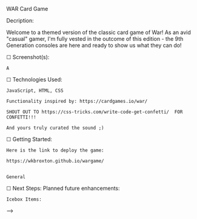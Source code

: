 

WAR Card Game

Decription:

Welcome to a themed version of the classic card game of War! As an avid "casual" gamer, I'm fully vested in the outcome of this edition - the 9th Generation consoles are here and ready to show us what they can do! 


☐ Screenshot(s):

    A



☐ Technologies Used: 

    JavaScript, HTML, CSS

    Functionality inspired by: https://cardgames.io/war/

    SHOUT OUT TO https://css-tricks.com/write-code-get-confetti/  FOR CONFETTI!!!

    And yours truly curated the sound ;)

☐ Getting Started: 

    Here is the link to deploy the game:

    https://wkbroxton.github.io/wargame/


    General

☐ Next Steps: Planned future enhancements: 

    Icebox Items:
















<!-- git status (shows you whats been changed)
git add -A
git commit -m 'changes'
git push --> -->

<!-- When you have commits on main that you want to deploy, it's time to merge those commits into the gh-pages branch:

Checkout the gh-pages branch: git checkout gh-pages
Merge the commits from main: git merge main
Deploy the changes: git push origin gh-pages
Now your deployed application is up to date!

Be sure to switch back to the main branch! -->